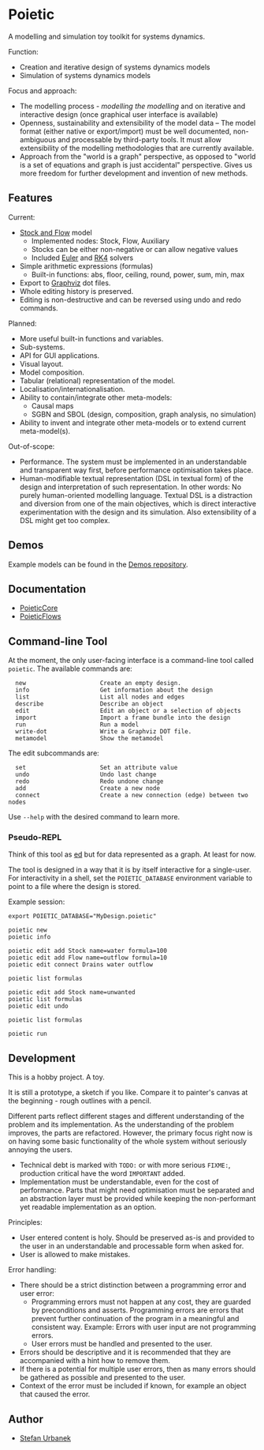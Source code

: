 # Poietic

A modelling and simulation toy toolkit for systems dynamics.

Function:

- Creation and iterative design of systems dynamics models
- Simulation of systems dynamics models

Focus and approach:

- The modelling process - _modelling the modelling_ and on 
  iterative and interactive design (once graphical user interface is available)
- Openness, sustainability and extensibility of the model data – The model format
  (either native or export/import) must be well documented, non-ambiguous and
  processable by third-party tools. It must allow extensibility of the modelling
  methodologies that are currently available.
- Approach from the "world is a graph" perspective, as opposed to "world is
  a set of equations and graph is just accidental" perspective. Gives us more
  freedom for further development and invention of new methods.

## Features

Current:

- [Stock and Flow](https://en.wikipedia.org/wiki/Stock_and_flow) model
    - Implemented nodes: Stock, Flow, Auxiliary
    - Stocks can be either non-negative or can allow negative values
    - Included [Euler](https://en.wikipedia.org/wiki/Euler_method) and [RK4](https://en.wikipedia.org/wiki/Runge–Kutta_methods) solvers
- Simple arithmetic expressions (formulas)
    - Built-in functions: abs, floor, ceiling, round, power, sum, min, max
- Export to [Graphviz](https://graphviz.org) dot files.
- Whole editing history is preserved.
- Editing is non-destructive and can be reversed using undo and
  redo commands.
  
Planned:

- More useful built-in functions and variables.
- Sub-systems.
- API for GUI applications.
- Visual layout.
- Model composition.
- Tabular (relational) representation of the model.
- Localisation/internationalisation.
- Ability to contain/integrate other meta-models:
    - Causal maps
    - SGBN and SBOL (design, composition, graph analysis, no simulation)
- Ability to invent and integrate other meta-models or to extend current
  meta-model(s).

Out-of-scope:

- Performance. The system must be implemented in an understandable and
  transparent way first, before performance optimisation takes place.
- Human-modifiable textual representation (DSL in textual form) of the design
  and interpretation of such representation. In other words: No purely
  human-oriented modelling language. Textual DSL is a distraction and diversion
  from one of the main objectives, which is direct interactive experimentation
  with the design and its simulation. Also extensibility of a DSL might get
  too complex.

## Demos

Example models can be found in the [Demos repository](https://github.com/OpenPoiesis/Demos).

## Documentation

- [PoieticCore](https://openpoiesis.github.io/PoieticCore/documentation/poieticcore/)
- [PoieticFlows](https://openpoiesis.github.io/PoieticFlows/documentation/poieticflows/)

## Command-line Tool

At the moment, the only user-facing interface is a command-line tool called
``poietic``. The available commands are:

```
  new                     Create an empty design.
  info                    Get information about the design
  list                    List all nodes and edges
  describe                Describe an object
  edit                    Edit an object or a selection of objects
  import                  Import a frame bundle into the design
  run                     Run a model
  write-dot               Write a Graphviz DOT file.
  metamodel               Show the metamodel
```

The edit subcommands are:

```
  set                     Set an attribute value
  undo                    Undo last change
  redo                    Redo undone change
  add                     Create a new node
  connect                 Create a new connection (edge) between two nodes
```

Use `--help` with the desired command to learn more.


### Pseudo-REPL

Think of this tool as [ed](https://en.wikipedia.org/wiki/Ed_(text_editor)) but
for data represented as a graph. At least for now.

The tool is designed in a way that it is by itself interactive for a single-user. 
For interactivity in a shell, set the `POIETIC_DATABASE` environment variable to
point to a file where the design is stored.

Example session:

```
export POIETIC_DATABASE="MyDesign.poietic"

poietic new
poietic info

poietic edit add Stock name=water formula=100
poietic edit add Flow name=outflow formula=10
poietic edit connect Drains water outflow

poietic list formulas

poietic edit add Stock name=unwanted
poietic list formulas
poietic edit undo

poietic list formulas

poietic run
```


## Development

This is a hobby project. A toy.

It is still a prototype, a sketch if you like. Compare it to painter's canvas
at the beginning - rough outlines with a pencil.

Different parts reflect different stages and different understanding of the
problem and its implementation. As the understanding of the problem improves,
the parts are refactored. However, the primary focus right now is on having
some basic functionality of the whole system without seriously annoying the
users.

- Technical debt is marked with `TODO:` or with more serious `FIXME:`, production
  critical have the word `IMPORTANT` added.
- Implementation must be understandable, even for the cost of performance. Parts
  that might need optimisation must be separated and an abstraction layer
  must be provided while keeping the non-performant yet readable implementation
  as an option.

Principles:

- User entered content is holy. Should be preserved as-is and provided to the
  user in an understandable and processable form when asked for.
- User is allowed to make mistakes.

Error handling:

- There should be a strict distinction between a programming error and user error:
    - Programming errors must not happen at any cost, they are guarded by 
      preconditions and asserts. Programming errors are errors that prevent
      further continuation of the program in a meaningful and consistent way.
      Example: Errors with user input are not programming errors.
    - User errors must be handled and presented to the user.
- Errors should be descriptive and it is recommended that they are accompanied
  with a hint how to remove them.
- If there is a potential for multiple user errors, then as many errors should be
  gathered as possible and presented to the user.
- Context of the error must be included if known, for example an object that
  caused the error.

## Author

- [Stefan Urbanek](mailto:stefan.urbanek@gmail.com)
